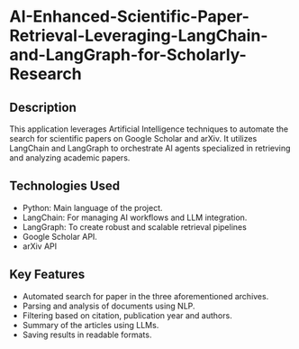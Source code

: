 # AI-Enhanced-Scientific-Paper-Retrieval-Leveraging-LangChain-and-LangGraph-for-Scholarly-Research

## Description 
This application leverages Artificial Intelligence techniques to automate the search for scientific papers on Google Scholar and arXiv. It utilizes LangChain and LangGraph to orchestrate AI agents specialized in retrieving and analyzing academic papers.

## Technologies Used
- Python: Main language of the project.
- LangChain: For managing AI workflows and LLM integration.
- LangGraph: To create robust and scalable retrieval pipelines
- Google Scholar API.
- arXiv API

## Key Features
- Automated search for paper in the three aforementioned archives.
- Parsing and analysis of documents using NLP.
- Filtering based on citation, publication year and authors.
- Summary of the articles using LLMs.
- Saving results in readable formats.
